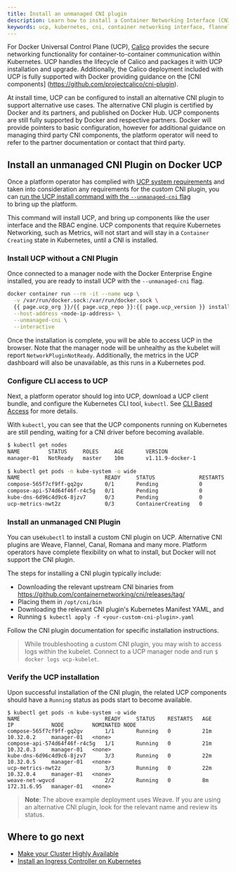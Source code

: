 ```yaml
---
title: Install an unmanaged CNI plugin
description: Learn how to install a Container Networking Interface (CNI) plugin on Docker Universal Control Plane.
keywords: ucp, kubernetes, cni, container networking interface, flannel, weave, calico
---
```


For Docker Universal Control Plane (UCP), [Calico](https://docs.projectcalico.org/v3.7/introduction/) 
provides the secure networking functionality for container-to-container communication within
Kubernetes. UCP handles the lifecycle of Calico and packages it with UCP
installation and upgrade. Additionally, the Calico deployment included with
UCP is fully supported with Docker providing guidance on the [CNI components]
(https://github.com/projectcalico/cni-plugin).

At install time, UCP can be configured to install an alternative CNI plugin 
to support alternative use cases. The alternative CNI plugin is certified by 
Docker and its partners, and published on Docker Hub. UCP components are still 
fully supported by Docker and respective partners. Docker will provide
pointers to basic configuration, however for additional guidance on managing third party 
CNI components, the platform operator will need to refer to the partner documentation 
or contact that third party.

## Install an unmanaged CNI Plugin on Docker UCP

Once a platform operator has complied with [UCP system
requirements](/ee/ucp/admin/install/system-requirements/) and
taken into consideration any requirements for the custom CNI plugin, you can 
[run the UCP install command with the `--unmanaged-cni` flag](/ee/ucp/kubernetes/install-cni-plugin/)  
to bring up the platform.

This command will install UCP, and bring up components
like the user interface and the RBAC engine. UCP components that
require Kubernetes Networking, such as Metrics, will not start and will stay in
a `Container Creating` state in Kubernetes, until a CNI is installed. 

### Install UCP without a CNI Plugin

Once connected to a manager node with the Docker Enterprise Engine installed, 
you are ready to install UCP with the `--unmanaged-cni` flag.

```bash
docker container run --rm -it --name ucp \
  -v /var/run/docker.sock:/var/run/docker.sock \
  {{ page.ucp_org }}/{{ page.ucp_repo }}:{{ page.ucp_version }} install \
  --host-address <node-ip-address> \
  --unmanaged-cni \
  --interactive
```

Once the installation is complete, you will be able to access UCP in the browser. 
Note that the manager node will be unhealthy as the kubelet will 
report `NetworkPluginNotReady`. Additionally, the metrics in the UCP dashboard
will also be unavailable, as this runs in a Kubernetes pod.

### Configure CLI access to UCP

Next, a platform operator should log into UCP, download a UCP client bundle, and
configure the Kubernetes CLI tool, `kubectl`. See [CLI Based
Access](ee/ucp/user-access/cli/#download-client-certificates) for more details.
   
With `kubectl`, you can see that the UCP components running on
Kubernetes are still pending, waiting for a CNI driver before becoming
available. 

```bash
$ kubectl get nodes
NAME         STATUS     ROLES     AGE       VERSION
manager-01   NotReady   master    10m       v1.11.9-docker-1
  
$ kubectl get pods -n kube-system -o wide
NAME                           READY     STATUS              RESTARTS   AGE       IP        NODE         NOMINATED NODE
compose-565f7cf9ff-gq2gv       0/1       Pending             0          10m       <none>    <none>       <none>
compose-api-574d64f46f-r4c5g   0/1       Pending             0          10m       <none>    <none>       <none>
kube-dns-6d96c4d9c6-8jzv7      0/3       Pending             0          10m       <none>    <none>       <none>
ucp-metrics-nwt2z              0/3       ContainerCreating   0          10m       <none>    manager-01   <none>
```

### Install an unmanaged CNI Plugin

You can use`kubectl` to install a custom CNI plugin on UCP. 
Alternative CNI plugins are Weave, Flannel, Canal, Romana and many more. 
Platform operators have complete flexibility on what to install, but Docker 
will not support the CNI plugin.

The steps for installing a CNI plugin typically include: 
- Downloading the relevant upstream CNI binaries from
https://github.com/containernetworking/cni/releases/tag/
- Placing them in `/opt/cni/bin`
- Downloading the relevant CNI plugin's Kubernetes Manifest YAML, and 
- Running `$ kubectl apply -f <your-custom-cni-plugin>.yaml`
   
Follow the CNI plugin documentation for specific installation 
instructions.

> While troubleshooting a custom CNI plugin, you may wish to access logs
> within the kubelet. Connect to a UCP manager node and run
> `$ docker logs ucp-kubelet`.

### Verify the UCP installation

Upon successful installation of the CNI plugin, the related UCP components should have
a `Running` status as pods start to become available.

```
$ kubectl get pods -n kube-system -o wide
NAME                           READY     STATUS    RESTARTS   AGE       IP            NODE         NOMINATED NODE
compose-565f7cf9ff-gq2gv       1/1       Running   0          21m       10.32.0.2     manager-01   <none>
compose-api-574d64f46f-r4c5g   1/1       Running   0          21m       10.32.0.3     manager-01   <none>
kube-dns-6d96c4d9c6-8jzv7      3/3       Running   0          22m       10.32.0.5     manager-01   <none>
ucp-metrics-nwt2z              3/3       Running   0          22m       10.32.0.4     manager-01   <none>
weave-net-wgvcd                2/2       Running   0          8m        172.31.6.95   manager-01   <none>
```

> **Note**: The above example deployment uses Weave. If you are using an alternative 
> CNI plugin, look for the relevant name and review its status.

## Where to go next

- [Make your Cluster Highly Available](https://docs.docker.com/ee/ucp/admin/install/#step-6-join-manager-nodes)
- [Install an Ingress Controller on Kubernetes](ee/ucp/kubernetes/layer-7-routing/)
